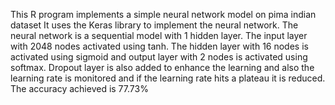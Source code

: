 This R program implements a simple neural network model on pima indian dataset
It uses the Keras library to implement the neural network.
The neural network is a sequential model with 1 hidden layer.
The input layer with 2048 nodes activated using tanh. The hidden layer with 16
nodes is activated using sigmoid and output layer with 2 nodes is activated using
softmax.
Dropout layer is also added to enhance the learning and also the learning rate is
monitored and if the learning rate hits a plateau it is reduced.
The accuracy achieved is 77.73%
